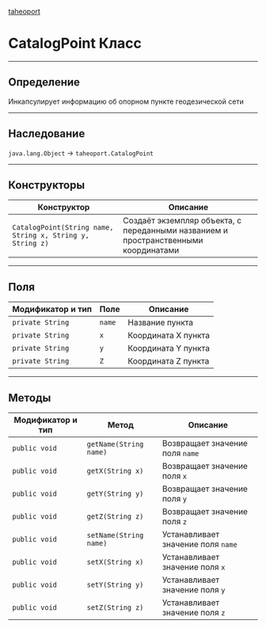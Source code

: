 
[taheoport](https://github.com/AndrewNizovkin/Taheoport/blob/main/README.md)

# CatalogPoint Класс

---

## Определение

Инкапсулирует информацию об опорном пункте геодезической сети

---

## Наследование

`java.lang.Object` -> `taheoport.CatalogPoint`

---

## Конструкторы

Конструктор | Описание
--- | ---
`CatalogPoint(String name, String x, String y, String z)`| Создаёт экземпляр объекта, с переданными названием и пространственными координатами 

---

## Поля

Модификатор и тип | Поле | Описание
--- | ---|---
`private String` | `name` | Название пункта
`private String` | `x` | Координата X пункта
`private String` | `y` | Координата Y пункта
`private String` | `Z` | Координата Z пункта
---

## Методы

Модификатор и тип | Метод | Описание
--- | --- | ---
`public void` | `getName(String name)` |  Возвращает значение поля `name`
`public void` | `getX(String x)` |  Возвращает значение поля `x`
`public void` | `getY(String y)` | Возвращает значение поля `y`
`public void` | `getZ(String z)` |  Возвращает значение поля `z`
`public void` | `setName(String name)` |  Устанавливает значение поля `name`
`public void` | `setX(String x)` |  Устанавливает значение поля `x`
`public void` | `setY(String y)` |  Устанавливает значение поля `y`
`public void` | `setZ(String z)` |  Устанавливает значение поля `z`
